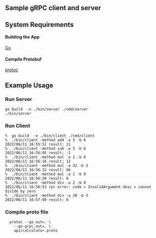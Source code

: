 ## Sample gRPC client and server

## System Requirements

#### Building the App
[Go](https://go.dev/doc/install)

#### Compile Protobuf
[protoc](https://grpc.io/docs/protoc-installation/)

## Example Usage
### Run Server
 ```shell
 go build  -o ./bin/server ./cmd/server
 ./bin/server
 ```
### Run Client
 ```shell
%  go build  -o ./bin/client ./cmd/client
%  ./bin/client -method add -a 5 -b 6
2022/06/11 16:55:51 result: 11
%  ./bin/client -method sub -a 5 -b 6
2022/06/11 16:56:05 result: -1
%  ./bin/client -method mul -a 2 -b 6
2022/06/11 16:56:16 result: 12
%  ./bin/client -method mul -a 22 -b 3
2022/06/11 16:56:32 result: 66
%  ./bin/client -method mul -a 2 -b 0 
2022/06/11 16:56:39 result: 0
%  ./bin/client -method div -a 2 -b 0
2022/06/11 16:56:53 rpc error: code = InvalidArgument desc = cannot divide by zero
%  ./bin/client -method div -a 20 -b 3
2022/06/11 16:57:00 result: 6
  ```

### Compile proto file
```shell 
  protoc --go_out=. \
    --go-grpc_out=. \
    api/calculator.proto
   
```
